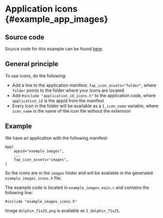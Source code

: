 # Application icons {#example_app_images}

## Source code

Source code for this example can be
found [here](https://github.com/flipperdevices/flipperzero-firmware/tree/dev/applications/examples/example_images).

## General principle

To use icons, do the following:

* Add a line to the application manifest: `fap_icon_assets="folder"`, where `folder` points to the folder where your
  icons are located
* Add `#include "application_id_icons.h"` to the application code, where `application_id` is the appid from the manifest
* Every icon in the folder will be available as a `I_icon_name` variable, where `icon_name` is the name of the icon file
  without the extension

## Example

We have an application with the following manifest:

```
App(
    appid="example_images",
    ...
    fap_icon_assets="images",
)
```

So the icons are in the `images` folder and will be available in the generated `example_images_icons.h` file.

The example code is located in `example_images_main.c` and contains the following line:

```
#include "example_images_icons.h"
```

Image `dolphin_71x25.png` is available as `I_dolphin_71x25`.
